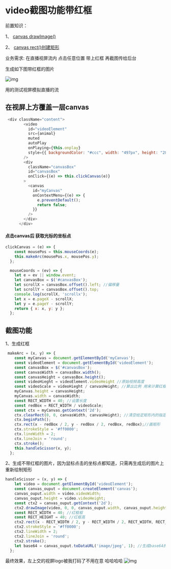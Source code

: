 # video截图功能带红框 

前置知识：

1、 [canvas drawImage()](https://www.w3school.com.cn/tags/canvas_drawimage.asp)

2、 [canvas rect()创建矩形](https://www.w3school.com.cn/tags/canvas_rect.asp)
        
业务需求: 在直播视屏流内 点击任意位置 带上红框 再截图传给后台

生成如下图带红框的图片
 
![img](https://p6-juejin.byteimg.com/tos-cn-i-k3u1fbpfcp/18e61735fd614da09369b9efd8697d78~tplv-k3u1fbpfcp-watermark.image?imageView2/2/w/480/h/480/q/85/interlace/1)

 用的测试视屏模拟直播的流

## 在视屏上方覆盖一层canvas
```javascript
 <div className="content">
        <video
          id="videoElement"
          src={animal}
          muted
          autoPlay
          onPlaying={this.onplay}
          style={{ backgroundColor: "#ccc", width: "497px", height: "280px" }}
        />
        <div
          className="canvasBox"
          id="canvasBox"
          onClick={(e) => this.clickCanvas(e)}
        >
          <canvas
            id="myCanvas"
            onContextMenu={(e) => {
              e.preventDefault();
              return false;
            }}
          />
        </div>
      </div>

```
#### 点击canvas后 获取光标的坐标点 
```javascript
clickCanvas = (e) => {
    const mousePos = this.mouseCoords(e);
    this.makeArc(mousePos.x, mousePos.y);
  };

  mouseCoords = (ev) => {
    let e = ev || window.event;
    let canvasBox = $('#canvasBox');
    let scrollX = canvasBox.offset().left; //偏移量
    let scrollY = canvasBox.offset().top;
    console.log(scrollX, 'scrollx');
    let x = e.pageX - scrollX;
    let y = e.pageY - scrollY;
    return { x: x, y: y };
  };
```

## 截图功能
1、生成红框
```javascript
 makeArc = (x, y) => {
    const myCanvas = document.getElementById('myCanvas');
    const videoElement = document.getElementById('videoElement');
    const canvasBox = $('#canvasBox');
    const canvasWidth = canvasBox.width();
    const canvasHeight = canvasBox.height();
    const videoHieght = videoElement.videoHeight //原始视频高度
    const videoScale = videoHieght / canvasHeight; //算出比例 用来计算红框在视屏中的大小
    myCanvas.height = canvasHeight;
    myCanvas.width = canvasWidth;
    const RECT_WIDTH = 40; //设置长度
    const redBox = RECT_WIDTH / videoScale; 
    const ctx = myCanvas.getContext('2d');
    ctx.clearRect(0, 0, canvasWidth, canvasHeight); //清空给定矩形内的指定像素。
    ctx.beginPath();
    ctx.rect(x - redBox / 2, y - redBox / 2, redBox, redBox);//画矩形
    ctx.strokeStyle = '#ff0000';
    ctx.lineWidth = 2;
    ctx.lineJoin = 'round';
    ctx.stroke();
    this.handleScissor(x, y);
  };
```
2、生成不带红框的图片，因为鼠标点击的坐标点都知道，只需再生成后的图片上重新绘制矩形
```javascript
handleScissor = (x, y) => {
    let video = document.getElementById('videoElement');
    const canvas_ouput = document.createElement('canvas');
    canvas_ouput.width = video.videoWidth;
    canvas_ouput.height = video.videoHeight;
    const ctx2 = canvas_ouput.getContext('2d');
    ctx2.drawImage(video, 0, 0, canvas_ouput.width, canvas_ouput.height); //生成不带红框的视屏图片
    const RECT_WIDTH = 40; //红框框
    const RECT_HEIGHT = 40; //红框高
    ctx2.rect(x - RECT_WIDTH / 2, y - RECT_WIDTH / 2, RECT_WIDTH, RECT_HEIGHT);
    ctx2.strokeStyle = '#ff0000';
    ctx2.lineWidth = 2;
    ctx2.lineJoin = 'round';
    ctx2.stroke();
    let base64 = canvas_ouput.toDataURL('image/jpeg', 1); //生成base64的图片
  };


```
最终效果，左上交的视屏logo被我打码了不用在意 哈哈哈哈
![img](https://p9-juejin.byteimg.com/tos-cn-i-k3u1fbpfcp/519e5d2682ec4bf39f259dc7da6f864f~tplv-k3u1fbpfcp-watermark.image?imageView2/2/w/480/h/480/q/85/interlace/1)
